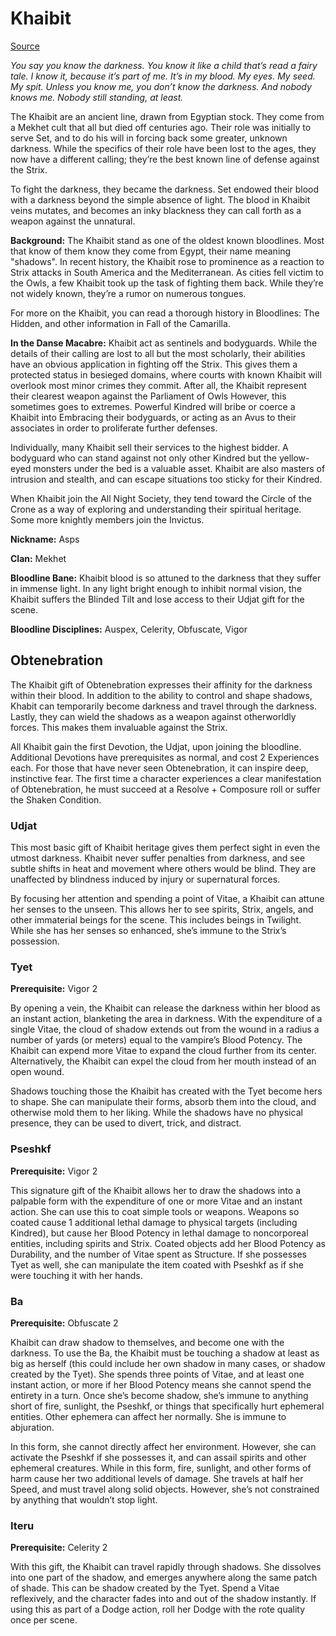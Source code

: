 # Khaibit

[Source](http://theonyxpath.com/the-shadow-and-the-asp/)

*You say you know the darkness. You know it like a child that’s read a fairy tale. I know it, because it’s part of me. It’s in my blood. My eyes. My seed. My spit. Unless you know me, you don’t know the darkness. And nobody knows me. Nobody still standing, at least.*

The Khaibit are an ancient line, drawn from Egyptian stock. They come from a Mekhet cult that all but died off centuries ago. Their role was initially to serve Set, and to do his will in forcing back some greater, unknown darkness. While the specifics of their role have been lost to the ages, they now have a different calling; they’re the best known line of defense against the Strix.

To fight the darkness, they became the darkness. Set endowed their blood with a darkness beyond the simple absence of light. The blood in Khaibit veins mutates, and becomes an inky blackness they can call forth as a weapon against the unnatural.

**Background:** The Khaibit stand as one of the oldest known bloodlines. Most that know of them know they come from Egypt, their name meaning "shadows". In recent history, the Khaibit rose to prominence as a reaction to Strix attacks in South America and the Mediterranean. As cities fell victim to the Owls, a few Khaibit took up the task of fighting them back. While they’re not widely known, they’re a rumor on numerous tongues.

For more on the Khaibit, you can read a thorough history in Bloodlines: The Hidden, and other information in Fall of the Camarilla.

**In the Danse Macabre:** Khaibit act as sentinels and bodyguards. While the details of their calling are lost to all but the most scholarly, their abilities have an obvious application in fighting off the Strix. This gives them a protected status in besieged domains, where courts with known Khaibit will overlook most minor crimes they commit. After all, the Khaibit represent their clearest weapon against the Parliament of Owls However, this sometimes goes to extremes. Powerful Kindred will bribe or coerce a Khaibit into Embracing their bodyguards, or acting as an Avus to their associates in order to proliferate further defenses.

Individually, many Khaibit sell their services to the highest bidder. A bodyguard who can stand against not only other Kindred but the yellow-eyed monsters under the bed is a valuable asset. Khaibit are also masters of intrusion and stealth, and can escape situations too sticky for their Kindred.

When Khaibit join the All Night Society, they tend toward the Circle of the Crone as a way of exploring and understanding their spiritual heritage. Some more knightly members join the Invictus.

**Nickname:** Asps

**Clan:** Mekhet

**Bloodline Bane:** Khaibit blood is so attuned to the darkness that they suffer in immense light. In any light bright enough to inhibit normal vision, the Khaibit suffers the Blinded Tilt and lose access to their Udjat gift for the scene.

**Bloodline Disciplines:** Auspex, Celerity, Obfuscate, Vigor

## Obtenebration

The Khaibit gift of Obtenebration expresses their affinity for the darkness within their blood. In addition to the ability to control and shape shadows, Khabit can temporarily become darkness and travel through the darkness. Lastly, they can wield the shadows as a weapon against otherworldly forces. This makes them invaluable against the Strix.

All Khaibit gain the first Devotion, the Udjat, upon joining the bloodline. Additional Devotions have prerequisites as normal, and cost 2 Experiences each. For those that have never seen Obtenebration, it can inspire deep, instinctive fear. The first time a character experiences a clear manifestation of Obtenebration, he must succeed at a Resolve + Composure roll or suffer the Shaken Condition.

### Udjat

This most basic gift of Khaibit heritage gives them perfect sight in even the utmost darkness. Khaibit never suffer penalties from darkness, and see subtle shifts in heat and movement where others would be blind. They are unaffected by blindness induced by injury or supernatural forces.

By focusing her attention and spending a point of Vitae, a Khaibit can attune her senses to the unseen. This allows her to see spirits, Strix, angels, and other immaterial beings for the scene. This includes beings in Twilight. While she has her senses so enhanced, she’s immune to the Strix’s possession.

### Tyet

**Prerequisite:** Vigor 2

By opening a vein, the Khaibit can release the darkness within her blood as an instant action, blanketing the area in darkness. With the expenditure of a single Vitae, the cloud of shadow extends out from the wound in a radius a number of yards (or meters) equal to the vampire’s Blood Potency. The Khaibit can expend more Vitae to expand the cloud further from its center. Alternatively, the Khaibit can expel the cloud from her mouth instead of an open wound.

Shadows touching those the Khaibit has created with the Tyet become hers to shape. She can manipulate their forms, absorb them into the cloud, and otherwise mold them to her liking. While the shadows have no physical presence, they can be used to divert, trick, and distract.

### Pseshkf

**Prerequisite:** Vigor 2

This signature gift of the Khaibit allows her to draw the shadows into a palpable form with the expenditure of one or more Vitae and an instant action. She can use this to coat simple tools or weapons. Weapons so coated cause 1 additional lethal damage to physical targets (including Kindred), but cause her Blood Potency in lethal damage to noncorporeal entities, including spirits and Strix. Coated objects add her Blood Potency as Durability, and the number of Vitae spent as Structure. If she possesses Tyet as well, she can manipulate the item coated with Pseshkf as if she were touching it with her hands.

### Ba

**Prerequisite:** Obfuscate 2

Khaibit can draw shadow to themselves, and become one with the darkness. To use the Ba, the Khaibit must be touching a shadow at least as big as herself (this could include her own shadow in many cases, or shadow created by the Tyet). She spends three points of Vitae, and at least one instant action, or more if her Blood Potency means she cannot spend the entirety in a turn. Once she’s become shadow, she’s immune to anything short of fire, sunlight, the Pseshkf, or things that specifically hurt ephemeral entities. Other ephemera can affect her normally. She is immune to abjuration.

In this form, she cannot directly affect her environment. However, she can activate the Pseshkf if she possesses it, and can assail spirits and other ephemeral creatures. While in this form, fire, sunlight, and other forms of harm cause her two additional levels of damage. She travels at half her Speed, and must travel along solid objects. However, she’s not constrained by anything that wouldn’t stop light.

### Iteru

**Prerequisite:** Celerity 2

With this gift, the Khaibit can travel rapidly through shadows. She dissolves into one part of the shadow, and emerges anywhere along the same patch of shade. This can be shadow created by the Tyet. Spend a Vitae reflexively, and the character fades into and out of the shadow instantly. If using this as part of a Dodge action, roll her Dodge with the rote quality once per scene.
